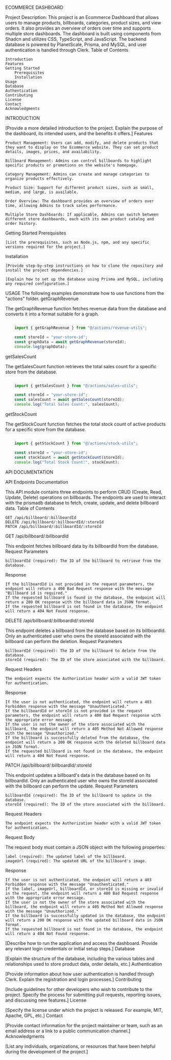 ECOMMERCE DASHBOARD

Project Description:
This project is an Ecommerce Dashboard that allows users to manage products, billboards, categories, product sizes, and view orders. It also provides an overview of orders over time and supports multiple store dashboards. The dashboard is built using components from Shadcn and utilizes CSS, TypeScript, and JavaScript. The backend database is powered by PlanetScale, Prisma, and MySQL, and user authentication is handled through Clerk.
Table of Contents

    Introduction
    Features
    Getting Started
        Prerequisites
        Installation
    Usage
    Database
    Authentication
    Contributing
    License
    Contact
    Acknowledgments

INTRODUCTION

[Provide a more detailed introduction to the project. Explain the purpose of the dashboard, its intended users, and the benefits it offers.]
Features

    Product Management: Users can add, modify, and delete products that they want to display on the Ecommerce website. They can set product details, images, prices, and availability.

    Billboard Management: Admins can control billboards to highlight specific products or promotions on the website's homepage.

    Category Management: Admins can create and manage categories to organize products effectively.

    Product Size: Support for different product sizes, such as small, medium, and large, is available.

    Order Overview: The dashboard provides an overview of orders over time, allowing Admins to track sales performance.

    Multiple Store Dashboards: If applicable, Admins can switch between different store dashboards, each with its own product catalog and order history.

Getting Started
Prerequisites

    [List the prerequisites, such as Node.js, npm, and any specific versions required for the project.]

Installation

    [Provide step-by-step instructions on how to clone the repository and install the project dependencies.]

    [Explain how to set up the database using Prisma and MySQL, including any required configuration.]
USAGE
The following examples demonstrate how to use functions from the "actions" folder.
getGraphRevenue

The getGraphRevenue function fetches revenue data from the database and converts it into a format suitable for a graph.
```typescript

    import { getGraphRevenue } from "@/actions/revenue-utils";

    const storeId = "your-store-id";
    const graphData = await getGraphRevenue(storeId);
    console.log(graphData);

```

getSalesCount

The getSalesCount function retrieves the total sales count for a specific store from the database.
```typescript

    import { getSalesCount } from "@/actions/sales-utils";

    const storeId = "your-store-id";
    const salesCount = await getSalesCount(storeId);
    console.log("Total Sales Count:", salesCount);

```
getStockCount

The getStockCount function fetches the total stock count of active products for a specific store from the database.
```typescript

    import { getStockCount } from "@/actions/stock-utils";

    const storeId = "your-store-id";
    const stockCount = await getStockCount(storeId);
    console.log("Total Stock Count:", stockCount);

```

API DOCUMENTATION

API Endpoints Documentation

This API module contains three endpoints to perform CRUD (Create, Read, Update, Delete) operations on billboards. The endpoints are used to interact with the prismadb database to fetch, create, update, and delete billboard data.
Table of Contents

    GET /api/billboard/:billboardId
    DELETE /api/billboard/:billboardId/:storeId
    PATCH /api/billboard/:billboardId/:storeId

GET /api/billboard/:billboardId

This endpoint fetches billboard data by its billboardId from the database.
Request Parameters

    billboardId (required): The ID of the billboard to retrieve from the database.

Response

    If the billboardId is not provided in the request parameters, the endpoint will return a 400 Bad Request response with the message "Billboard id is required."
    If the requested billboard is found in the database, the endpoint will return a 200 OK response with the billboard data in JSON format.
    If the requested billboard is not found in the database, the endpoint will return a 404 Not Found response.

DELETE /api/billboard/:billboardId/:storeId

This endpoint deletes a billboard from the database based on its billboardId. Only an authenticated user who owns the storeId associated with the billboard can perform the deletion.
Request Parameters

    billboardId (required): The ID of the billboard to delete from the database.
    storeId (required): The ID of the store associated with the billboard.

Request Headers

    The endpoint expects the Authorization header with a valid JWT token for authentication.

Response

    If the user is not authenticated, the endpoint will return a 403 Forbidden response with the message "Unauthenticated."
    If the billboardId or storeId is not provided in the request parameters, the endpoint will return a 400 Bad Request response with the appropriate error message.
    If the user is not the owner of the store associated with the billboard, the endpoint will return a 405 Method Not Allowed response with the message "Unauthorized."
    If the billboard is successfully deleted from the database, the endpoint will return a 200 OK response with the deleted billboard data in JSON format.
    If the requested billboard is not found in the database, the endpoint will return a 404 Not Found response.

PATCH /api/billboard/:billboardId/:storeId

This endpoint updates a billboard's data in the database based on its billboardId. Only an authenticated user who owns the storeId associated with the billboard can perform the update.
Request Parameters

    billboardId (required): The ID of the billboard to update in the database.
    storeId (required): The ID of the store associated with the billboard.

Request Headers

    The endpoint expects the Authorization header with a valid JWT token for authentication.

Request Body

The request body must contain a JSON object with the following properties:

    label (required): The updated label of the billboard.
    imageUrl (required): The updated URL of the billboard's image.

Response

    If the user is not authenticated, the endpoint will return a 403 Forbidden response with the message "Unauthenticated."
    If the label, imageUrl, billboardId, or storeId is missing or invalid in the request, the endpoint will return a 400 Bad Request response with the appropriate error message.
    If the user is not the owner of the store associated with the billboard, the endpoint will return a 405 Method Not Allowed response with the message "Unauthorized."
    If the billboard is successfully updated in the database, the endpoint will return a 200 OK response with the updated billboard data in JSON format.
    If the requested billboard is not found in the database, the endpoint will return a 404 Not Found response.

[Describe how to run the application and access the dashboard. Provide any relevant login credentials or initial setup steps.]
Database

[Explain the structure of the database, including the various tables and relationships used to store product data, order details, etc.]
Authentication

[Provide information about how user authentication is handled through Clerk. Explain the registration and login processes.]
Contributing

[Include guidelines for other developers who wish to contribute to the project. Specify the process for submitting pull requests, reporting issues, and discussing new features.]
License

[Specify the license under which the project is released. For example, MIT, Apache, GPL, etc.]
Contact

[Provide contact information for the project maintainer or team, such as an email address or a link to a public communication channel.]
Acknowledgments

[List any individuals, organizations, or resources that have been helpful during the development of the project.]
